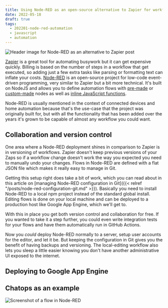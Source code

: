 ```yaml
---
title: Using Node-RED as an open-source alternative to Zapier for workflow automation
date: 2022-05-18
draft: true
tags:
  - 202201-node-red-automation
  - javascript
  - automation
---
```


![Header image for Node-RED as an alternative to Zapier post](/zapier-alternative-node-red/header.png)

[Zapier](https://zapier.com/) is a great tool for automating busywork but it can get expensive quickly. Billing is based on the number of steps in a workflow that get executed, so adding just a few extra tasks like parsing or formatting text can inflate your costs. [Node-RED](https://nodered.org/) is an open-source project for low-code event-driven programming, very similar to Zapier but a bit more technical. It's built on NodeJS and allows you to define automation flows with [pre-made](https://flows.nodered.org/search?type=node&sort=downloads) or [custom-made](https://nodered.org/docs/creating-nodes/) nodes as well as [inline JavaScript functions](https://nodered.org/docs/user-guide/writing-functions).

Node-RED is usually mentioned in the context of connected devices and home automation because that's the use-case that the project was originally built for, but with all the functionality that has been added over the years it's grown to be capable of almost any workflow you could want.

## Collaboration and version control

One area where a Node-RED deployment shines in comparison to Zapier is in versioning of workflows. Zapier doesn't keep previous versions of your Zaps so if a workflow change doesn't work the way you expected you need to manually undo your changes. Flows in Node-RED are defined with a flat JSON file which makes it really easy to manage in Git.

Getting this setup right does take a bit of work, which you can read about in this article on [managing Node-RED configuration in Git]({{< relref "/posts/node-red-configuration-git.md" >}}). Basically you need to install Node-RED to a local npm project instead of the standard global install. Editing flows is done on your local machine and can be deployed to a production host like Google App Engine, which we'll get to.

With this in place you get both version control and collaboration for free. If you wanted to take it a step further, you could even write integration tests for your flows and have them automatically run in GitHub Actions.

Now you _could_ deploy Node-RED normally to a server, setup user accounts for the editor, and let it be. But keeping the configuration in Git gives you the benefit of having backups and versioning. The local-editing workflow also lets you sleep a little easier knowing you don't have another administrative UI exposed to the internet.

## Deploying to Google App Engine

## Chatops as an example

![Screenshot of a flow in Node-RED](/zapier-alternative-node-red/node-red-datadog-slack.png)
